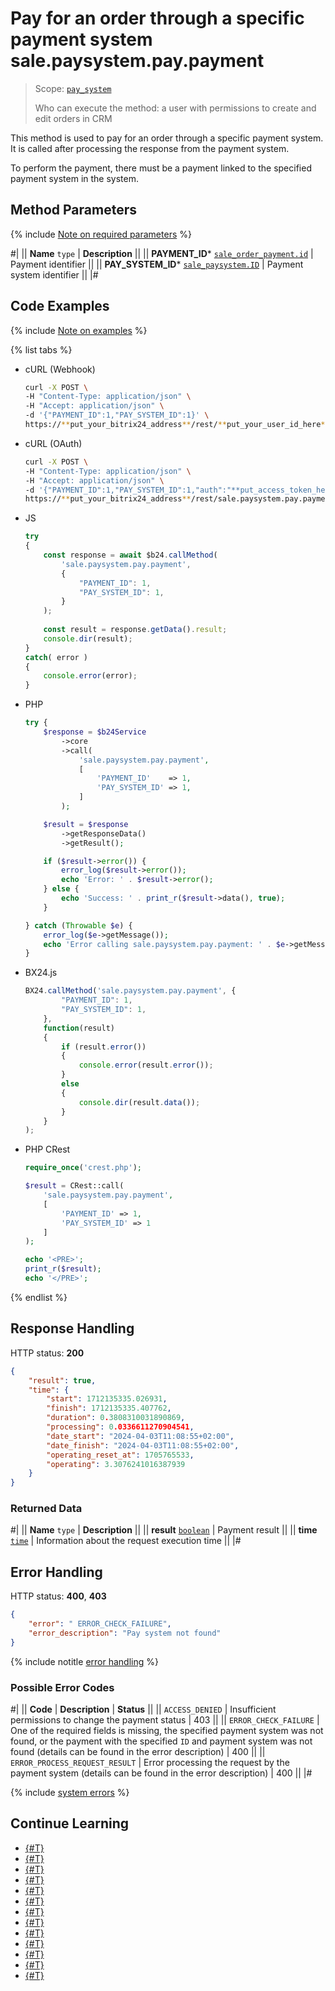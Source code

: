 # Pay for an order through a specific payment system sale.paysystem.pay.payment

> Scope: [`pay_system`](../scopes/permissions.md)
>
> Who can execute the method: a user with permissions to create and edit orders in CRM

This method is used to pay for an order through a specific payment system. It is called after processing the response from the payment system.

To perform the payment, there must be a payment linked to the specified payment system in the system.

## Method Parameters

{% include [Note on required parameters](../../_includes/required.md) %}

#|
|| **Name**
`type` | **Description** ||
|| **PAYMENT_ID***
[`sale_order_payment.id`](../sale/data-types.md) | Payment identifier
||
|| **PAY_SYSTEM_ID***
[`sale_paysystem.ID`](../sale/data-types.md) | Payment system identifier
||
|#

## Code Examples

{% include [Note on examples](../../_includes/examples.md) %}

{% list tabs %}

- cURL (Webhook)

    ```bash
    curl -X POST \
    -H "Content-Type: application/json" \
    -H "Accept: application/json" \
    -d '{"PAYMENT_ID":1,"PAY_SYSTEM_ID":1}' \
    https://**put_your_bitrix24_address**/rest/**put_your_user_id_here**/**put_your_webhook_here**/sale.paysystem.pay.payment
    ```

- cURL (OAuth)

    ```bash
    curl -X POST \
    -H "Content-Type: application/json" \
    -H "Accept: application/json" \
    -d '{"PAYMENT_ID":1,"PAY_SYSTEM_ID":1,"auth":"**put_access_token_here**"}' \
    https://**put_your_bitrix24_address**/rest/sale.paysystem.pay.payment
    ```

- JS

    ```js
    try
    {
    	const response = await $b24.callMethod(
    		'sale.paysystem.pay.payment',
    		{
    			"PAYMENT_ID": 1,
    			"PAY_SYSTEM_ID": 1,
    		}
    	);
    	
    	const result = response.getData().result;
    	console.dir(result);
    }
    catch( error )
    {
    	console.error(error);
    }
    ```

- PHP

    ```php
    try {
        $response = $b24Service
            ->core
            ->call(
                'sale.paysystem.pay.payment',
                [
                    'PAYMENT_ID'    => 1,
                    'PAY_SYSTEM_ID' => 1,
                ]
            );
    
        $result = $response
            ->getResponseData()
            ->getResult();
    
        if ($result->error()) {
            error_log($result->error());
            echo 'Error: ' . $result->error();
        } else {
            echo 'Success: ' . print_r($result->data(), true);
        }
    
    } catch (Throwable $e) {
        error_log($e->getMessage());
        echo 'Error calling sale.paysystem.pay.payment: ' . $e->getMessage();
    }
    ```

- BX24.js

    ```js
    BX24.callMethod('sale.paysystem.pay.payment', {
            "PAYMENT_ID": 1,
            "PAY_SYSTEM_ID": 1,
        }, 
        function(result) 
        { 
            if (result.error()) 
            {
                console.error(result.error()); 
            }
            else 
            { 
                console.dir(result.data()); 
            } 
        } 
    );
    ```

- PHP CRest

    ```php
    require_once('crest.php');

    $result = CRest::call(
        'sale.paysystem.pay.payment',
        [
            'PAYMENT_ID' => 1,
            'PAY_SYSTEM_ID' => 1
        ]
    );

    echo '<PRE>';
    print_r($result);
    echo '</PRE>';
    ```

{% endlist %}

## Response Handling

HTTP status: **200**

```json
{
    "result": true,
    "time": {
        "start": 1712135335.026931,
        "finish": 1712135335.407762,
        "duration": 0.3808310031890869,
        "processing": 0.0336611270904541,
        "date_start": "2024-04-03T11:08:55+02:00",
        "date_finish": "2024-04-03T11:08:55+02:00",
        "operating_reset_at": 1705765533,
        "operating": 3.3076241016387939
    }
}
```

### Returned Data

#|
|| **Name**
`type` | **Description** ||
|| **result**
[`boolean`](../data-types.md) | Payment result ||
|| **time**
[`time`](../data-types.md) | Information about the request execution time ||
|#

## Error Handling

HTTP status: **400**, **403**

```json
{
    "error": " ERROR_CHECK_FAILURE",
    "error_description": "Pay system not found"
}
```

{% include notitle [error handling](../../_includes/error-info.md) %}

### Possible Error Codes

#|
|| **Code** | **Description** | **Status** ||
|| `ACCESS_DENIED` | Insufficient permissions to change the payment status | 403 ||
|| `ERROR_CHECK_FAILURE` | One of the required fields is missing, the specified payment system was not found, or the payment with the specified `ID` and payment system was not found (details can be found in the error description) | 400 ||
|| `ERROR_PROCESS_REQUEST_RESULT` | Error processing the request by the payment system (details can be found in the error description) | 400 ||
|#

{% include [system errors](../../_includes/system-errors.md) %}

## Continue Learning

- [{#T}](./sale-pay-system-handler-add.md)
- [{#T}](./sale-pay-system-handler-update.md)
- [{#T}](./sale-pay-system-handler-list.md)
- [{#T}](./sale-pay-system-handler-delete.md)
- [{#T}](./sale-pay-system-add.md)
- [{#T}](./sale-pay-system-update.md)
- [{#T}](./sale-pay-system-list.md)
- [{#T}](./sale-pay-system-delete.md)
- [{#T}](./sale-pay-system-settings-get.md)
- [{#T}](./sale-pay-system-settings-update.md)
- [{#T}](./sale-pay-system-pay-invoice.md)
- [{#T}](./sale-pay-system-settings-payment-get.md)
- [{#T}](./sale-pay-system-settings-invoice-get.md)